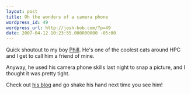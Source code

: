 ```yaml
---
layout: post
title: Oh the wonders of a camera phone
wordpress_id: 49
wordpress_url: http://josh-bob.com/?p=49
date: 2007-04-12 10:23:55.000000000 -05:00
---
```

Quick shoutout to my boy <a href="http://pleblanc.net">Phill</a>. He's one of the coolest cats around HPC and I get to call him a friend of mine.

Anyway, he used his camera phone skills last night to snap a picture, and I thought it was pretty tight.

Check out <a href="http://www.pleblanc.net">his blog</a> and go shake his hand next time you see him!

<img style="margin: 0px auto 10px; display: block; text-align: center; cursor: pointer;" src="http://bp3.blogger.com/_0IXrGCHKIQg/Rh2rV1gVMMI/AAAAAAAABRk/S6WKMON-zeY/s400/DSC00089.JPG" alt="" id="BLOGGER_PHOTO_ID_5052382748607852738" border="0">
